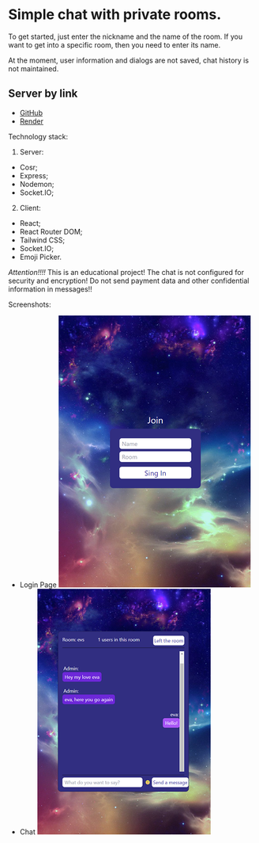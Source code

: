 # Simple chat with private rooms.

To get started, just enter the nickname and the name of the room. If you want to
get into a specific room, then you need to enter its name.

At the moment, user information and dialogs are not saved, chat history is not
maintained.

## Server by link

- [GitHub](https://github.com/Evgenija-P/chat-server)
- [Render](https://chat-bn62.onrender.com)

Technology stack:

1. Server:

- Cosr;
- Express;
- Nodemon;
- Socket.IO;

2. Client:

- React;
- React Router DOM;
- Tailwind CSS;
- Socket.IO;
- Emoji Picker.

_Attention!!!!_ This is an educational project! The chat is not configured for
security and encryption! Do not send payment data and other confidential
information in messages!!

Screenshots:

- Login Page ![screenshot of login page.](./assets/start.png)
- Chat ![screenshot of chat page.](./assets/chat.png)
